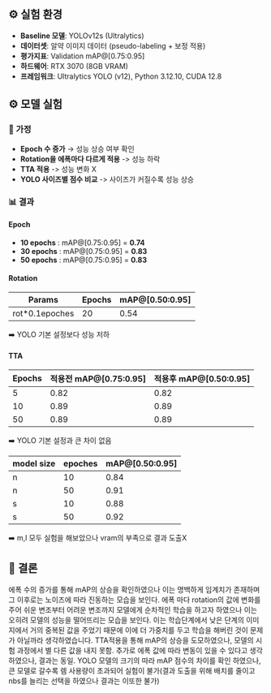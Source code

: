 ## ⚙️ 실험 환경
- **Baseline 모델**: YOLOv12s (Ultralytics)
- **데이터셋**: 알약 이미지 데이터 (pseudo-labeling + 보정 적용)
- **평가지표**: Validation mAP@[0.75:0.95]
- **하드웨어**: RTX 3070 (8GB VRAM)
- **프레임워크**: Ultralytics YOLO (v12), Python 3.12.10, CUDA 12.8

## ⚙️ 모델 실험

### 📌 가정
- **Epoch 수 증가** → 성능 상승 여부 확인  
- **Rotation을 에폭마다 다르게 적용** -> 성능 하락
- **TTA 적용** -> 성능 변화 X
- **YOLO 사이즈별 점수 비교** -> 사이즈가 커질수록 성능 상승

### 📊 결과

#### Epoch
- **10 epochs** : mAP@[0.75:0.95] = **0.74** 
- **30 epochs** : mAP@[0.75:0.95] = **0.83** 
- **50 epochs** : mAP@[0.75:0.95] = **0.83**

#### Rotation
| Params | Epochs | mAP@[0.50:0.95] |
|--------|--------|-----------------|
| rot*0.1epoches | 20 | 0.54 |

➡️ YOLO 기본 설정보다 성능 저하

#### TTA
| Epochs | 적용전 mAP@[0.75:0.95] | 적용후 mAP@[0.50:0.95] |
|--------|-----------------|-----------------|
| 5     | 0.82 | 0.82 | 
| 10     | 0.89 | 0.89 |
| 50     | 0.89 | 0.89 |

➡️ YOLO 기본 설정과 큰 차이 없음

| model size | epoches | mAP@[0.50:0.95] |
|--------|-----------------|-----------------|
| n     | 10 | 0.84 | 
| n     | 50 | 0.91 | 
| s     | 10 | 0.88 |
| s     | 50 | 0.92 |

➡️ m,l 모두 실험을 해보았으나 vram의 부족으로 결과 도출X

## 📝 결론

에폭 수의 증가를 통해 mAP의 상승을 확인하였으나 이는 명백하게 임계치가 존재하며 그 이후로는 노이즈에 따라 진동하는 모습을 보인다.
에폭 마다 rotation의 값에 변화를 주어 쉬운 변조부터 어려운 변조까지 모델에게 순차적인 학습을 하고자 하였으나 이는 오히려 모델의 성능을 떨어뜨리는 모습을 보인다.
이는 학습단계에서 낮은 단계의 이미지에서 거의 중복된 값을 주었기 때문에 이에 더 가중치를 두고 학습을 해버린 것이 문제가 아닐까라 생각하였습니다.
TTA적용을 통해 mAP의 상승을 도모하였으나, 모델의 시험 과정에서 별 다른 값을 내지 못함. 추가로 에폭 값에 따라 변동이 있을 수 있다고 생각하였으나, 결과는 동일.
YOLO 모델의 크기의 따라 mAP 점수의 차이를 확인 하였으나, 큰 모델로 갈수록 렘 사용량이 초과되어 실험이 불가(결과 도출을 위해 배치를 줄이고 nbs를 늘리는 선택을 하였으나 결과는 이또한 불가)